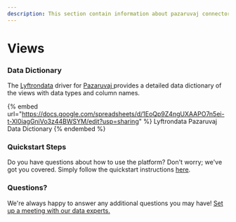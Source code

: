 ```yaml
---
description: This section contain information about pazaruvaj connector views information
---
```


# Views

### Data Dictionary

The [Lyftrondata](https://www.lyftrondata.com/) driver for [Pazaruvaj](https://www.lyftrondata.com/integration/Pazaruvaj/)[ ](https://www.lyftrondata.com/integration/pazaruvaj/)provides a detailed data dictionary of the views with data types and column names.

{% embed url="https://docs.google.com/spreadsheets/d/1EoQp9Z4ngUXAAPO7n5ei-t-Xl0iagGniVo3z44BWSYM/edit?usp=sharing" %}
Lyftrondata Pazaruvaj Data Dictionary
{% endembed %}

### Quickstart Steps

Do you have questions about how to use the platform? Don't worry; we've got you covered. Simply follow the quickstart instructions [here](../../../../quickstart-steps.md).

### Questions? <a href="#questions" id="questions"></a>

We're always happy to answer any additional questions you may have! [Set up a meeting with our data experts.](https://www.lyftrondata.com/book-a-meeting/)


